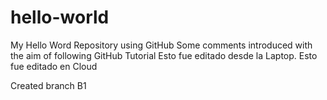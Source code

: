 # hello-world
My Hello Word Repository using GitHub
Some comments introduced with the aim of following GitHub Tutorial
Esto fue editado desde la Laptop.
Esto fue editado en Cloud

Created branch B1
